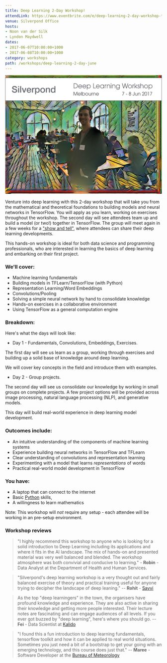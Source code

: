 ```yaml
---
title: Deep Learning 2-Day Workshop!
attendLink: https://www.eventbrite.com/e/deep-learning-2-day-workshop-tickets-34093497569
venue: Silverpond Office
hosts: 
- Noon van der Silk
- Lyndon Maydwell
dates:
- 2017-06-07T10:00:00+1000
- 2017-06-08T10:00:00+1000
category: workshops
path: /workshops/deep-learning-2-day-june
---
```


![Deep Learning Workshop](./DeepLearningWorkshop_Jun2017.png)</a>

Venture into deep learning with this 2-day workshop that will take you from
the mathematical and theoretical foundations to building models and neural
networks in TensorFlow. You will apply as you learn, working on exercises
throughout the workshop. The second day will see attendees team up and build a
model (or two!) together in TensorFlow. The group will meet again in a few
weeks for a ["show and tell"](#ShowTell),
where attendees can share their deep learning developments.


This hands-on workshop is ideal for both data science and programming
professionals, who are interested in learning the basics of deep learning and
embarking on their first project.

### We'll cover:

- Machine learning fundamentals
- Building models in TFLearn/TensorFlow (with Python)
- Representation Learning/Word Embeddings
- Convolutions/Pooling
- Solving a simple neural network by hand to consolidate knowledge
- Hands-on exercises in a collaborative environment 
- Using TensorFlow as a general computation engine


### Breakdown:

Here's what the days will look like:

- Day 1 - Fundamentals, Convolutions, Embeddings, Exercises.

The first day will see us learn as a group, working through exercises and
building up a solid base of knowledge around deep learning.

We will cover key concepts in the field and introduce them with examples.


- Day 2 - Group projects.

The second day will see us consolidate our knowledge by working in small
groups on complete projects. A few project options will be provided across
image processing, natural language processing (NLP), and generative models.

This day will build real-world experience in deep learning model development.


### Outcomes include:

* An intuitive understanding of the components of machine learning systems
* Experience building neural networks in TensorFlow and TFLearn
* Clear understanding of convolutions and representation learning
* Experimenting with a model that learns <em>representations</em> of words
* Practical real-world model development in TensorFlow

### You have:

- A laptop that can connect to the internet
- Basic [Python](https://www.python.org/about/gettingstarted/) skills, 
- A willingness to learn mathematics
 
Note: This workshop will  *not* require any setup - each attendee will be
working in an pre-setup environment.

### Workshop reviews 

> "I highly recommend this workshop to anyone who is looking for a solid
> introduction to Deep Learning including its applications and where it fits in
> the AI landscape. The mix of hands-on and presented material was very well
> balanced and blended. The workshop atmosphere was both convivial and conducive
> to learning." - **Robin** - Data Analyst at the Department of Health and
> Human Services.

> "Silverpond's deep learning workshop is a very thought out and fairly
> balanced exercise of theory and practical training useful for anyone trying
> to decipher the landscape of deep leaning." -- **Rohit** -
> [Savvi](http://www.savvi.io/)

> As the top "deep learningers" in the town, the organisers have profound
> knowledge and experience. They are also active in sharing their knowledge and getting
> more people interested. Their lecture notes are fascinating and can engage
> audiences of all levels. If you ever got buzzed by "deep learning", here's
> where you should go. -- **Fei** - Data Scientist at [Kalido](http://www.kalido.com.au)

> "I found this a fun introduction to deep learning fundamentals, tensorflow 
> toolkit and how it can be applied to real world situations. Sometimes you just 
> need a bit of a bootstrap to get your going with an emerging technology, and this
> course does just that." -- **Maree** - Software Developer at the [Bureau of
Meteorology](http://www.bom.gov.au/)
